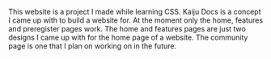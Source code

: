 This website is a project I made while learning CSS. 
Kaiju Docs is a concept I came up with to build a website for.
At the moment only the home, features and preregister pages work.
The home and features pages are just two designs I came up with for the home page of a website.
The community page is one that I plan on working on in the future.
